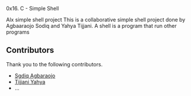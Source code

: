 0x16. C - Simple Shell

Alx simple shell project 
This is a collaborative simple shell project done by Agbaaraojo Sodiq and Yahya Tijjani.
A shell is a program that run other programs



## Contributors

Thank you to the following contributors.

- [Sgdiq Agbaraojo](https://github.com/scodeq65)
- [Tijjani Yahya](https://github.com/yahia008)
- ...
